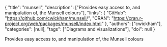 {
  "title": "munsell",
  "description": ["Provides easy access to, and manipulation of, the Munsell colours"],
  "links": {
    "GitHub": "https://github.com/cwickham/munsell/",
    "CRAN": "https://cran.r-project.org/web/packages/munsell/index.html"
  },
  "authors": ["cwickham"],
  "categories": [null],
  "tags": ["Diagrams and visualizations"],
  "doi": null
}

<!-- Generated by csv2md.R – do not edit by hand -->

Provides easy access to, and manipulation of, the Munsell colours